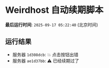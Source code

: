# Weirdhost 自动续期脚本

**最后运行时间**: `2025-09-17 05:22:40` (北京时间)

## 运行结果

- 服务器 `1d308dcb`: 💥 点击按钮出错
- 服务器 `ae1d37bb`: ⚠️ 已经续期过了
